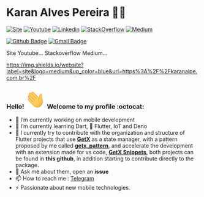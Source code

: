 # Karan Alves Pereira :man_technologist:

[![Site](https://img.shields.io/badge/Blog-blue.svg?style=flat-square&logo=wordpress)](https://karanalpe.com.br)
[![Youtube](https://img.shields.io/badge/Youtube-red.svg?style=flat-square&logo=youtube)](https://www.youtube.com/c/karanalpe)
[![Linkedin](https://img.shields.io/badge/-LinkedIn-blue?style=flat-square&logo=Linkedin&link=https://www.linkedin.com/in/karanalpe/)](https://www.linkedin.com/in/karanalpe/)
[![StackOverflow](https://img.shields.io/twitter/url?label=Stack%20Overflow&logo=stackoverflow&style=flat-square&url=https%3A%2F%2Fpt.stackoverflow.com%2Fusers%2F39018%2Fkaranalpe%3Ftab%3Dprofile)](https://pt.stackoverflow.com/users/39018/karanalpe?tab=profile)
[![Medium](https://img.shields.io/badge/Medium?style=flat-square&logo=medium)](https://medium.com/@karanalpe)



[![Github Badge](https://img.shields.io/badge/-Github-000?style=flat-square&logo=Github&logoColor=white&link=https://github.com/karanalpe)](https://github.com/karanalpe)
[![Gmail Badge](https://img.shields.io/badge/-Gmail-c14438?style=flat-square&logo=Gmail&logoColor=white&link=mailto:karanalpe@gmail.com)](mailto:karanalpe@gmail.com)


Site
Youtube...
Stackoverflow
Medium...

https://img.shields.io/website?label=site&logo=medium&up_color=blue&url=https%3A%2F%2Fkaranalpe.com.br%2F

### Hello! <img style="margin: 0 auto" src="https://github.com/ABSphreak/ABSphreak/blob/master/gifs/Hi.gif" height="50"> Welcome to my profile :octocat:

- 🔭 I’m currently working on mobile development
- 🌱 I’m currently learning Dart, 💙 Flutter, IoT and Deno
- 👯 I currently try to contribute with the organization and structure of Flutter projects that use [**GetX**](https://pub.dev/packages/get) as a state manager, with a pattern proposed by me called [**getx_pattern**](https://kauemurakami.github.io/getx_pattern), and accelerate the development with an extension made for vs code, [**GetX Snippets**](https://marketplace.visualstudio.com/items?itemName=get-snippets.get-snippets), both projects can be found in **this github**, in addition starting to contribute directly to the package.
- 💬 Ask me about them, open an **issue**
- 📫 How to reach me : [Telegram](https://t.me/kauemurakami)
- ⚡ Passionate about new mobile technologies.
